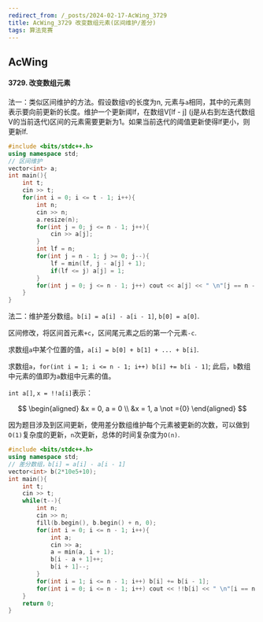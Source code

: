 ```yaml
---
redirect_from: /_posts/2024-02-17-AcWing_3729
title: AcWing_3729 改变数组元素(区间维护/差分)
tags: 算法竞赛
---
```


## AcWing

#### 3729. 改变数组元素

法一：类似区间维护的方法。假设数组`V`的长度为n, 元素与`a`相同，其中的元素则表示要向前更新的长度。维护一个更新阈lf，在数组V[lf - j] (j是从右到左迭代数组V的当前迭代)区间的元素需要更新为1。如果当前迭代的阈值更新使得lf更小，则更新lf.

```cpp
#include <bits/stdc++.h>
using namespace std;
// 区间维护
vector<int> a;
int main(){
    int t;
    cin >> t;
    for(int i = 0; i <= t - 1; i++){
        int n;
        cin >> n;
        a.resize(n);
        for(int j = 0; j <= n - 1; j++){
            cin >> a[j];
        }
        int lf = n;
        for(int j = n - 1; j >= 0; j--){
            lf = min(lf, j - a[j] + 1);
            if(lf <= j) a[j] = 1;
        }
        for(int j = 0; j <= n - 1; j++) cout << a[j] << " \n"[j == n - 1];
    }
}
```

法二：维护差分数组。`b[i] = a[i] - a[i - 1]`, `b[0] = a[0]`. 

区间修改，将区间首元素`+c`，区间尾元素之后的第一个元素`-c`. 

求数组`a`中某个位置的值，`a[i] = b[0] + b[1] + ... + b[i]`. 

求数组`a`，`for(int i = 1; i <= n - 1; i++) b[i] += b[i - 1]`; 此后，`b`数组中元素的值即为`a`数组中元素的值。

`int a[]`, `x = !!a[i]`表示：

$$
\begin{aligned}
    &x = 0, a = 0 \\
    &x = 1, a \not ={0}
\end{aligned}
$$

因为题目涉及到区间更新，使用差分数组维护每个元素被更新的次数，可以做到`O(1)`复杂度的更新，`n`次更新，总体的时间复杂度为`O(n)`.

```cpp
#include <bits/stdc++.h>
using namespace std;
// 差分数组，b[i] = a[i] - a[i - 1]
vector<int> b(2*10e5+10);
int main(){
    int t;
    cin >> t;
    while(t--){
        int n;
        cin >> n;
        fill(b.begin(), b.begin() + n, 0);
        for(int i = 0; i <= n - 1; i++){
            int a;
            cin >> a;
            a = min(a, i + 1);
            b[i - a + 1]++;
            b[i + 1]--;
        }
        for(int i = 1; i <= n - 1; i++) b[i] += b[i - 1];
        for(int i = 0; i <= n - 1; i++) cout << !!b[i] << " \n"[i == n - 1];
    }
    return 0;
}
```